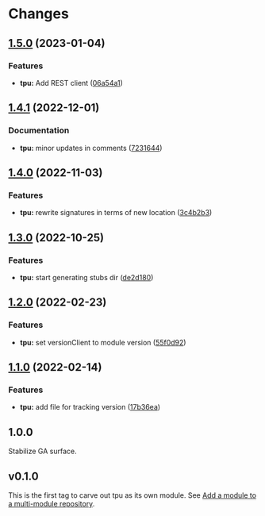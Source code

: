 # Changes

## [1.5.0](https://github.com/googleapis/google-cloud-go/compare/tpu/v1.4.1...tpu/v1.5.0) (2023-01-04)


### Features

* **tpu:** Add REST client ([06a54a1](https://github.com/googleapis/google-cloud-go/commit/06a54a16a5866cce966547c51e203b9e09a25bc0))

## [1.4.1](https://github.com/googleapis/google-cloud-go/compare/tpu/v1.4.0...tpu/v1.4.1) (2022-12-01)


### Documentation

* **tpu:** minor updates in comments ([7231644](https://github.com/googleapis/google-cloud-go/commit/7231644e71f05abc864924a0065b9ea22a489180))

## [1.4.0](https://github.com/googleapis/google-cloud-go/compare/tpu/v1.3.0...tpu/v1.4.0) (2022-11-03)


### Features

* **tpu:** rewrite signatures in terms of new location ([3c4b2b3](https://github.com/googleapis/google-cloud-go/commit/3c4b2b34565795537aac1661e6af2442437e34ad))

## [1.3.0](https://github.com/googleapis/google-cloud-go/compare/tpu/v1.2.0...tpu/v1.3.0) (2022-10-25)


### Features

* **tpu:** start generating stubs dir ([de2d180](https://github.com/googleapis/google-cloud-go/commit/de2d18066dc613b72f6f8db93ca60146dabcfdcc))

## [1.2.0](https://github.com/googleapis/google-cloud-go/compare/tpu/v1.1.0...tpu/v1.2.0) (2022-02-23)


### Features

* **tpu:** set versionClient to module version ([55f0d92](https://github.com/googleapis/google-cloud-go/commit/55f0d92bf112f14b024b4ab0076c9875a17423c9))

## [1.1.0](https://github.com/googleapis/google-cloud-go/compare/tpu/v1.0.0...tpu/v1.1.0) (2022-02-14)


### Features

* **tpu:** add file for tracking version ([17b36ea](https://github.com/googleapis/google-cloud-go/commit/17b36ead42a96b1a01105122074e65164357519e))

## 1.0.0

Stabilize GA surface.

## v0.1.0

This is the first tag to carve out tpu as its own module. See
[Add a module to a multi-module repository](https://github.com/golang/go/wiki/Modules#is-it-possible-to-add-a-module-to-a-multi-module-repository).
